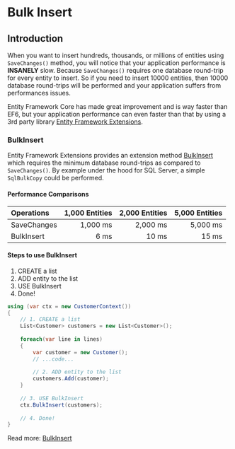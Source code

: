 # Bulk Insert

## Introduction

When you want to insert hundreds, thousands, or millions of entities using `SaveChanges()` method, you will notice that your application performance is **INSANELY** slow. Because `SaveChanges()` requires one database round-trip for every entity to insert. So if you need to insert 10000 entities, then 10000 database round-trips will be performed and your application suffers from performances issues.

Entity Framework Core has made great improvement and is way faster than EF6, but your application performance can even faster than that by using a 3rd party library [Entity Framework Extensions](http://entityframework-extensions.net/).

### BulkInsert

Entity Framework Extensions provides an extension method [BulkInsert](http://entityframework-extensions.net/bulk-insert) which requires the minimum database round-trips as compared to `SaveChanges()`. By example under the hood for SQL Server, a simple `SqlBulkCopy` could be performed.

#### Performance Comparisons

| Operations      | 1,000 Entities | 2,000 Entities | 5,000 Entities |
| :-------------- | -------------: | -------------: | -------------: |
| SaveChanges     | 1,000 ms       | 2,000 ms       | 5,000 ms       |
| BulkInsert      | 6 ms           | 10 ms          | 15 ms          |

#### Steps to use BulkInsert

 1. CREATE a list
 2. ADD entity to the list
 3. USE BulkInsert
 4. Done!


```csharp
using (var ctx = new CustomerContext())
{
    // 1. CREATE a list
    List<Customer> customers = new List<Customer>();
    
    foreach(var line in lines)
    {
        var customer = new Customer();
        // ...code...
        
        // 2. ADD entity to the list
        customers.Add(customer);
    }
    
    // 3. USE BulkInsert
    ctx.BulkInsert(customers);
    
    // 4. Done!
}
```

Read more: [BulkInsert](http://entityframework-extensions.net/bulk-insert)
